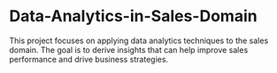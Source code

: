# Data-Analytics-in-Sales-Domain
This project focuses on applying data analytics techniques to the sales domain. The goal is to derive insights that can help improve sales performance and drive business strategies.
